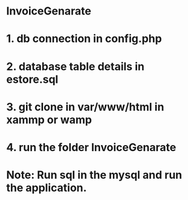 # InvoiceGenarate

# 1. db connection in config.php
# 2. database table details in estore.sql

# 3. git clone in  var/www/html in xammp or wamp
# 4. run the folder InvoiceGenarate

# Note: Run sql in the mysql and run the application.
